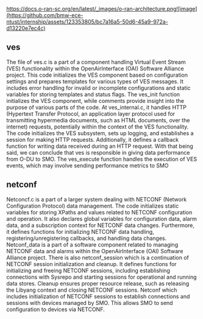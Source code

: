 https://docs.o-ran-sc.org/en/latest/_images/o-ran-architecture.png![image](https://github.com/bmw-ece-ntust/internship/assets/123353805/bc7a16a5-50d6-45a9-972a-d13220e7ec4c)

## ves
The file of ves.c is a part of a component handling Virtual Event Stream (VES) functionality within the OpenAirInterface (OAI) Software Alliance project. This code initializes the VES component based on configuration settings and prepares templates for various types of VES messages. It includes error handling for invalid or incomplete configurations and static variables for storing templates and status flags. The ves_init function initializes the VES component, while comments provide insight into the purpose of various parts of the code. At ves_internal.c, it handles HTTP (Hypertext Transfer Protocol, an application layer protocol used for transmitting hypermedia documents, such as HTML documents, over the internet) requests, potentially within the context of the VES functionality. The code initializes the VES subsystem, sets up logging, and establishes a session for making HTTP requests. Additionally, it defines a callback function for writing data received during an HTTP request. With that being said, we can conclude that ves is responsible in giving data performance from O-DU to SMO. The ves_execute function handles the execution of VES events, which may involve sending performance metrics to SMO
## netconf
Netconcf.c is a part of a larger system dealing with NETCONF (Network Configuration Protocol) data management. The code initializes static variables for storing XPaths and values related to NETCONF configuration and operation. It also declares global variables for configuration data, alarm data, and a subscription context for NETCONF data changes. Furthermore, it defines functions for initializing NETCONF data handling, registering/unregistering callbacks, and handling data changes. Netconf_data is a part of a software component related to managing NETCONF data and alarms within the OpenAirInterface (OAI) Software Alliance project. There is also netconf_session which is a continuation of NETCONF session initialization and cleanup. It defines functions for initializing and freeing NETCONF sessions, including establishing connections with Sysrepo and starting sessions for operational and running data stores. Cleanup ensures proper resource release, such as releasing the Libyang context and closing NETCONF sessions. Netconf which includes initialization of NETCONF sessions to establish connections and sessions with devices managed by SMO. This allows SMO to send configuration to devices via NETCONF. 
